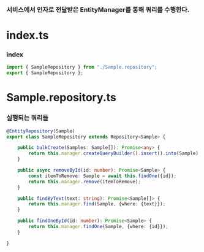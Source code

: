 ### 서비스에서 인자로 전달받은 EntityManager를 통해 쿼리를 수행한다.

# index.ts
### index
```typescript
import { SampleRepository } from "./Sample.repository";
export { SampleRepository };
```

# Sample.repository.ts
### 실행되는 쿼리들 
```typescript
@EntityRepository(Sample)
export class SampleRepository extends Repository<Sample> {

    public bulkCreate(Samples: Sample[]): Promise<any> {
        return this.manager.createQueryBuilder().insert().into(Sample).values(Samples).execute();
    }

    public async removeById(id: number): Promise<Sample> {
        const itemToRemove: Sample = await this.findOne({id});
        return this.manager.remove(itemToRemove);
    }

    public findByText(text: string): Promise<Sample[]> {
        return this.manager.find(Sample, {where: {text}});
    }

    public findOneById(id: number): Promise<Sample> {
        return this.manager.findOne(Sample, {where: {id}});
    }

}
```
